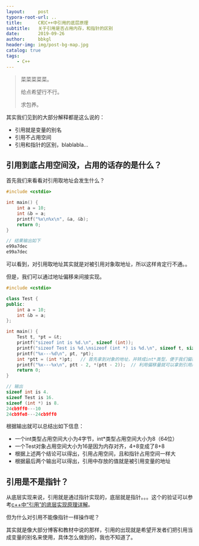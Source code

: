 ```yaml
---
layout:     post
typora-root-url: ..
title:      C和C++中引用的底层原理
subtitle:   关于引用是否占用内存，和指针的区别
date:       2019-09-26
author:     bbkgl
header-img: img/post-bg-map.jpg
catalog: true
tags:
    - C++
---
```


> 菜菜菜菜菜。
> 
> 给点希望行不行。
> 
> 求包养。

其实我们见到的大部分解释都是这么说的：

- 引用就是变量的别名
- 引用不占用空间
- 引用和指针的区别，blablabla…

## 引用到底占用空间没，占用的话存的是什么？

首先我们来看看对引用取地址会发生什么？

```cpp
#include <cstdio>

int main() {
    int a = 10;
    int &b = a;
    printf("%x\n%x\n", &a, &b);
    return 0;
}

// 结果输出如下
e99a7dec
e99a7dec
```

可以看到，对引用取地址其实就是对被引用对象取地址，所以这样肯定行不通。。

但是，我们可以通过地址偏移来间接实现。

```cpp
#include <cstdio>

class Test {
public:
    int a = 10;
    int &b = a;
};

int main() {
    Test t, *pt = &t;
    printf("sizeof int is %d.\n", sizeof (int));
    printf("sizeof Test is %d.\nsizeof (int *) is %d.\n", sizeof t, sizeof (int *));
    printf("%x---%d\n", pt, *pt);
    int *ptt = (int *)pt;   // 首先拿到对象的地址，并转成int*类型，便于我们偏移
    printf("%x---%x\n", ptt - 2, *(ptt - 2));  // 利用偏移量就可以拿到引用成员变量的地址和存储的值
    return 0;
}

// 输出
sizeof int is 4.
sizeof Test is 16.
sizeof (int *) is 8.
24cb9ff0---10
24cb9fe8---24cb9ff0
```

根据输出就可以总结出如下信息：

- 一个int类型占用空间大小为4字节，int*类型占用空间大小为8（64位）
- 一个Test对象占用空间大小为16是因为内存对齐，4+8变成了8+8
- 根据上述两个结论可以得出，引用占用空间，且和指针占用空间一样大
- 根据最后两个输出可以得出，引用中存放的值就是被引用变量的地址

## 引用是不是指针？

从底层实现来说，引用就是通过指针实现的，底层就是指针。。。这个的验证可以参考[c++中“引用”的底层实现原理详解](https://blog.csdn.net/lws123253/article/details/80353197)。

但为什么对引用不能像指针一样操作呢？

其实就是像大部分博客和教材中说的那样，引用的出现就是希望开发者们把引用当成变量的别名来使用，具体怎么做到的，我也不知道了。



